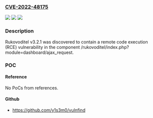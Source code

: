 ### [CVE-2022-48175](https://cve.mitre.org/cgi-bin/cvename.cgi?name=CVE-2022-48175)
![](https://img.shields.io/static/v1?label=Product&message=n%2Fa&color=blue)
![](https://img.shields.io/static/v1?label=Version&message=n%2Fa&color=blue)
![](https://img.shields.io/static/v1?label=Vulnerability&message=n%2Fa&color=brighgreen)

### Description

Rukovoditel v3.2.1 was discovered to contain a remote code execution (RCE) vulnerability in the component /rukovoditel/index.php?module=dashboard/ajax_request.

### POC

#### Reference
No PoCs from references.

#### Github
- https://github.com/y1s3m0/vulnfind

